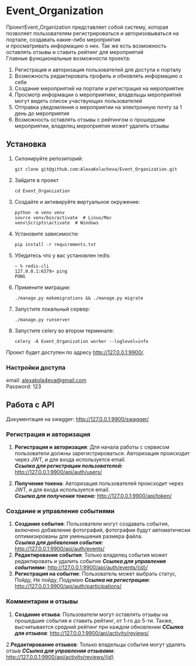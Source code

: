 # Event_Organization

ПроектEvent_Organization представляет собой систему, которая позволяет пользователям регистрироваться и авторизовываться на портале, создавать какие-либо мероприятия  
и просматривать информацию о них. Так же есть возможность оставлять отзывы и ставить рейтинг для мероприятий <br>
Главные функциональные возможности проекта: <br>
1. Регистрация и авторизация пользователей для доступа к порталу
2. Возможность редактировать профиль и обновлять информацию о себе
3. Создание мероприятий на портале и регистрация на мероприятие
4. Просмотр информации о мероприятиях, владельцы мероприятий могут видеть список участвующих пользователей
5. Отправка уведомления о мероприятии на электронную почту за 1 день до мероприятия
6. Возможность оставлять отзывы с рейтингом о прошедшем мероприятии, владелец мероприятия может удалять отзывы


## Установка

1. Склонируйте репозиторий:
   ```
   git clone git@github.com:AlexaKolacheva/Event_Organization.git
   ```
2. Зайдите в проект
    ```
   cd Event_Organization
    ```
3. Создайте и активируйте виртуальное окружение:
    ```
   python -m venv venv
   source venv/bin/activate  # Linux/Mac
   venv\Scripts\activate  # Windows
    ```
4. Установите зависимости:
   ```
   pip install -r requirements.txt
   ```
5. Убедитесь что у вас установлен redis:
    ```
    ~ % redis-cli
   127.0.0.1:6379> ping
   PONG
   ```
   
6. Примените миграции:
   ```
   ./manage.py makemigrations && ./manage.py migrate
   ```
7. Запустите локальный сервер:
   ```
   ./manage.py runserver 
   ```
8. Запустите celery во втором терминале:
   ```
   celery -A Event_Organization worker --loglevel=info
   ```
Проект будет доступен по адресу http://127.0.0.1:9900/. <br>

### Настройки доступа
email: alexakola4eva@gmail.com <br>
Password: 123

## Работа с API
 
Документация на swagger:
http://127.0.0.1:9900/swagger/

### Регистрация и авторизация
1. **Регистрация и авторизация**: Для начала работы с сервисом пользователи должны зарегистрироваться. Авторизация происходит через JWT, и для входа используется email. <br>
 ***Ссылка для регистрации пользователей:*** http://127.0.0.1:9900/api/auth/users/

2. **Получение токена**: Авторизация пользователей происходит через JWT, и для входа используется email.<br>
 ***Ссылка для получения токена:*** http://127.0.0.1:9900/api/token/


### Создание и управление событиями
1. **Создание события**: Пользователи могут создавать события, включено добавление фотографий, фотографии будут автоматически оптимизированы для уменьшения размера файла.<br>
 ***Ссылка для добавления события:*** http://127.0.0.1:9900/api/auth/events/
2. **Редактирование события**: Только владелец события может редактировать и удалить событие
   ***Ссылка для управления событиями:*** http://127.0.0.1:9900/api/auth/events/{id}/
3. **Регистрация на событие**: Пользователь может выбрать статус, Пойду, Не пойду, Подумаю
   ***Ссылка на регистрацию***: http://127.0.0.1:9900/api/auth/participations/

### Комментарии и отзывы
1. **Создание отзыва**: Пользователи могут оставлять отзывы на прошедшие события и ставить рейтинг, от 1-го до 5-ти. Также, высчитывается средний рейтинг при каждом обновлении
   ***ССылка для отзывов***: http://127.0.0.1:9900/api/activity/reviews/

2.**Редактирование отзывов**: Только владельцы события могут удалять отзыв
  ***ССылка для управления отзывами***: http://127.0.0.1:9900/api/activity/reviews/{id}


   

